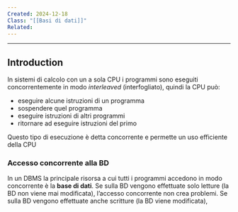 ```yaml
---
Created: 2024-12-18
Class: "[[Basi di dati]]"
Related:
---
```

---
## Introduction
In sistemi di calcolo con un a sola CPU i programmi sono eseguiti concorrentemente in modo *interleaved* (interfogliato), quindi la CPU può:
- eseguire alcune istruzioni di un programma
- sospendere quel programma
- eseguire istruzioni di altri programmi
- ritornare ad eseguire istruzioni del primo

Questo tipo di esecuzione è detta concorrente e permette un uso efficiente della CPU

### Accesso concorrente alla BD
In un DBMS la principale risorsa a cui tutti i programmi accedono in modo concorrente è la **base di dati**. Se sulla BD vengono effettuate solo letture (la BD non viene mai modificata), l’accesso concorrente non crea problemi. Se sulla BD vengono effettuate anche scritture (la BD viene modificata),